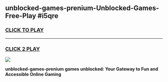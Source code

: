 
## unblocked-games-prenium-Unblocked-Games-Free-Play #i5qre
<h3>
<a href="https://us.freeplayer.one?title=unblocked-games-prenium&ref=9M">CLICK TO PLAY</a></h3>
<hr>

<h3>
<a href="https://us.freeplayer.one?title=unblocked-games-prenium&ref=9M">CLICK 2 PLAY</a>
  
</h3>

<a href="https://us.freeplayer.one?title=unblocked-games-prenium&ref=9M"><img src="https://clearcache.store/games.png"></a>


**unblocked-games-prenium games unblocked: Your Gateway to Fun and Accessible Online Gaming**
